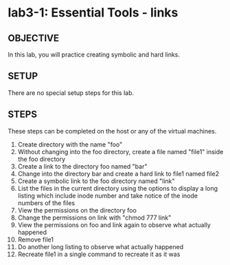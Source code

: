 # lab3-1: Essential Tools - links

## OBJECTIVE

In this lab, you will practice creating symbolic and hard links.

## SETUP

There are no special setup steps for this lab.

## STEPS

These steps can be completed on the host or any of the virtual machines.

1.  Create directory with the name "foo"
1.  Without changing into the foo directory, create a file named "file1" inside the foo directory
1.  Create a link to the directory foo named "bar"
1.  Change into the directory bar and create a hard link to file1 named file2
1.  Create a symbolic link to the foo directory named "link"
1.  List the files in the current directory using the options to display a long listing which include inode number and take notice of the inode numbers of the files
1.  View the permissions on the directory foo
1.  Change the permissions on link with "chmod 777 link"
1.  View the permissions on foo and link again to observe what actually happened
1.  Remove file1
1.  Do another long listing to observe what actually happened
1.  Recreate file1 in a single command to recreate it as it was
